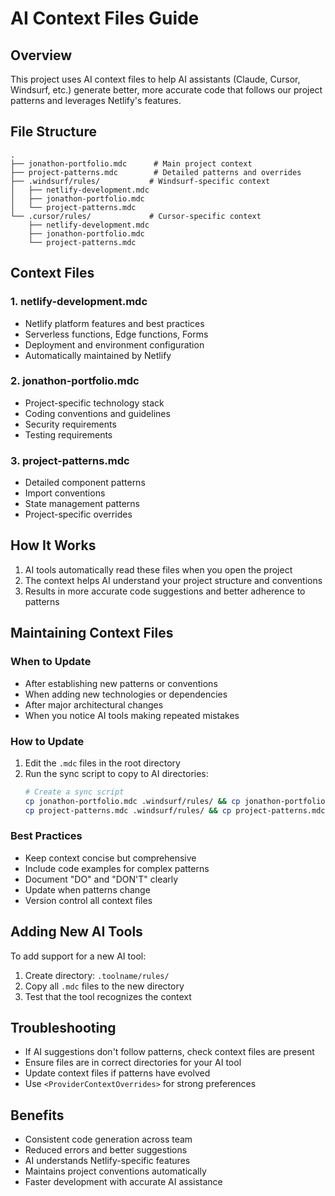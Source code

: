 # AI Context Files Guide

## Overview
This project uses AI context files to help AI assistants (Claude, Cursor, Windsurf, etc.) generate better, more accurate code that follows our project patterns and leverages Netlify's features.

## File Structure
```
.
├── jonathon-portfolio.mdc      # Main project context
├── project-patterns.mdc        # Detailed patterns and overrides
├── .windsurf/rules/           # Windsurf-specific context
│   ├── netlify-development.mdc
│   ├── jonathon-portfolio.mdc
│   └── project-patterns.mdc
└── .cursor/rules/             # Cursor-specific context
    ├── netlify-development.mdc
    ├── jonathon-portfolio.mdc
    └── project-patterns.mdc
```

## Context Files

### 1. netlify-development.mdc
- Netlify platform features and best practices
- Serverless functions, Edge functions, Forms
- Deployment and environment configuration
- Automatically maintained by Netlify

### 2. jonathon-portfolio.mdc
- Project-specific technology stack
- Coding conventions and guidelines
- Security requirements
- Testing requirements

### 3. project-patterns.mdc
- Detailed component patterns
- Import conventions
- State management patterns
- Project-specific overrides

## How It Works
1. AI tools automatically read these files when you open the project
2. The context helps AI understand your project structure and conventions
3. Results in more accurate code suggestions and better adherence to patterns

## Maintaining Context Files

### When to Update
- After establishing new patterns or conventions
- When adding new technologies or dependencies
- After major architectural changes
- When you notice AI tools making repeated mistakes

### How to Update
1. Edit the `.mdc` files in the root directory
2. Run the sync script to copy to AI directories:
   ```bash
   # Create a sync script
   cp jonathon-portfolio.mdc .windsurf/rules/ && cp jonathon-portfolio.mdc .cursor/rules/
   cp project-patterns.mdc .windsurf/rules/ && cp project-patterns.mdc .cursor/rules/
   ```

### Best Practices
- Keep context concise but comprehensive
- Include code examples for complex patterns
- Document "DO" and "DON'T" clearly
- Update when patterns change
- Version control all context files

## Adding New AI Tools
To add support for a new AI tool:
1. Create directory: `.toolname/rules/`
2. Copy all `.mdc` files to the new directory
3. Test that the tool recognizes the context

## Troubleshooting
- If AI suggestions don't follow patterns, check context files are present
- Ensure files are in correct directories for your AI tool
- Update context files if patterns have evolved
- Use `<ProviderContextOverrides>` for strong preferences

## Benefits
- Consistent code generation across team
- Reduced errors and better suggestions
- AI understands Netlify-specific features
- Maintains project conventions automatically
- Faster development with accurate AI assistance